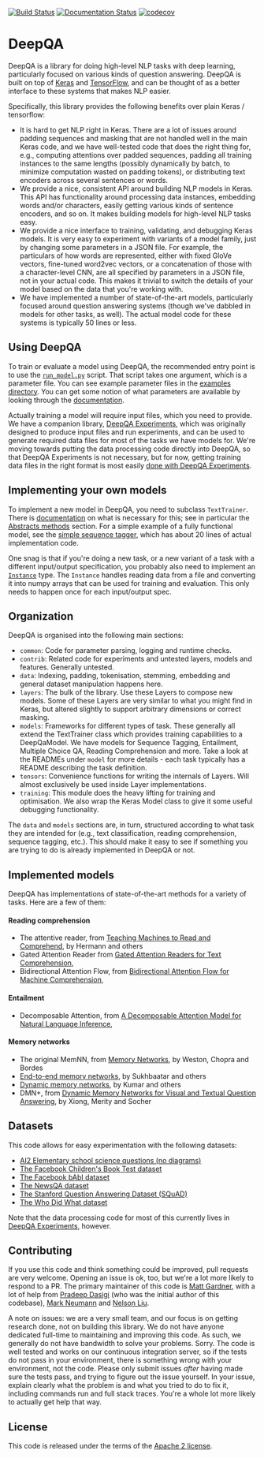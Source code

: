 [![Build Status](https://api.travis-ci.org/allenai/deep_qa.svg?branch=master)](https://travis-ci.org/allenai/deep_qa)
[![Documentation Status](https://readthedocs.org/projects/deep-qa/badge/?version=latest)](http://deep-qa.readthedocs.io/en/latest/?badge=latest)
[![codecov](https://codecov.io/gh/allenai/deep_qa/branch/master/graph/badge.svg)](https://codecov.io/gh/allenai/deep_qa)

# DeepQA

DeepQA is a library for doing high-level NLP tasks with deep learning, particularly focused on
various kinds of question answering.  DeepQA is built on top of [Keras](https://keras.io) and
[TensorFlow](https://www.tensorflow.org/), and can be thought of as a better interface to these
systems that makes NLP easier.

Specifically, this library provides the following benefits over plain Keras / tensorflow:

- It is hard to get NLP right in Keras.  There are a lot of issues around padding sequences and
  masking that are not handled well in the main Keras code, and we have well-tested code that does
the right thing for, e.g., computing attentions over padded sequences, padding all training
instances to the same lengths (possibly dynamically by batch, to minimize computation wasted on
padding tokens), or distributing text encoders across several sentences or words.
- We provide a nice, consistent API around building NLP models in Keras.  This API has
  functionality around processing data instances, embedding words and/or characters, easily getting
various kinds of sentence encoders, and so on.  It makes building models for high-level NLP tasks
easy.
- We provide a nice interface to training, validating, and debugging Keras models.  It is very easy
  to experiment with variants of a model family, just by changing some parameters in a JSON file.
For example, the particulars of how words are represented, either with fixed GloVe vectors,
fine-tuned word2vec vectors, or a concatenation of those with a character-level CNN, are all
specified by parameters in a JSON file, not in your actual code.  This makes it trivial to switch
the details of your model based on the data that you're working with.
- We have implemented a number of state-of-the-art models, particularly focused around question
  answering systems (though we've dabbled in models for other tasks, as well).  The actual model
code for these systems is typically 50 lines or less.

## Using DeepQA

To train or evaluate a model using DeepQA, the recommended entry point is to use the
[`run_model.py`](./scripts/run_model.py) script.  That script takes one argument, which is a
parameter file.  You can see example parameter files in the [examples
directory](./example_experiments).  You can get some notion of what parameters are available by
looking through the [documentation](http://deep-qa.readthedocs.io).

Actually training a model will require input files, which you need to provide.  We have a companion
library, [DeepQA Experiments](https://github.com/allenai/deep_qa_experiments), which was
originally designed to produce input files and run experiments, and can be used to generate
required data files for most of the tasks we have models for.  We're moving towards putting the
data processing code directly into DeepQA, so that DeepQA Experiments is not necessary, but for
now, getting training data files in the right format is most easily [done with DeepQA
Experiments](https://github.com/allenai/deep_qa/issues/328#issuecomment-298176527).

## Implementing your own models

To implement a new model in DeepQA, you need to subclass `TextTrainer`.  There is
[documentation](http://deep-qa.readthedocs.io/en/latest/training/text_trainer.html) on what is
necessary for this; see in particular the [Abstracts
methods](http://deep-qa.readthedocs.io/en/latest/training/text_trainer.html#abstract-methods)
section.  For a simple example of a fully functional model, see the [simple sequence
tagger](./deep_qa/models/sequence_tagging/simple_tagger.py), which has about 20 lines of actual
implementation code.

One snag is that if you're doing a new task, or a new variant of a task with a different
input/output specification, you probably also need to implement an
[`Instance`](./deep_qa/data/instances/instance.py) type.  The `Instance` handles reading data from
a file and converting it into numpy arrays that can be used for training and evaluation.  This
only needs to happen once for each input/output spec.

## Organization

DeepQA is organised into the following main sections:

-   `common`: Code for parameter parsing, logging and runtime checks.
-   `contrib`: Related code for experiments and untested layers, models and features. Generally
    untested.
-   `data`: Indexing, padding, tokenisation, stemming, embedding and general dataset manipulation
    happens here.
-   `layers`: The bulk of the library. Use these Layers to compose new models. Some of these Layers
    are very similar to what you might find in Keras, but altered slightly to support arbitrary
dimensions or correct masking.
-   `models`: Frameworks for different types of task. These generally all extend the TextTrainer
    class which provides training capabilities to a DeepQaModel. We have models for Sequence
Tagging, Entailment, Multiple Choice QA, Reading Comprehension and more. Take a look at the READMEs
under `model` for more details - each task typically has a README describing the task definition.
-   `tensors`: Convenience functions for writing the internals of Layers.  Will almost exclusively be
    used inside Layer implementations.
-   `training`: This module does the heavy lifting for training and optimisation. We also wrap the
    Keras Model class to give it some useful debugging functionality.

The `data` and `models` sections are, in turn, structured according to what task they are intended
for (e.g., text classification, reading comprehension, sequence tagging, etc.).  This should make
it easy to see if something you are trying to do is already implemented in DeepQA or not.

## Implemented models

DeepQA has implementations of state-of-the-art methods for a variety of tasks.  Here are a few of
them:

#### Reading comprehension

- The attentive reader, from [Teaching Machines to Read and
  Comprehend](https://www.semanticscholar.org/paper/Teaching-Machines-to-Read-and-Comprehend-Hermann-Kocisk%C3%BD/2cb8497f9214735ffd1bd57db645794459b8ff41),
by Hermann and others
- Gated Attention Reader from [Gated Attention Readers for Text
  Comprehension](https://www.semanticscholar.org/paper/Gated-Attention-Readers-for-Text-Comprehension-Dhingra-Liu/200594f44c5618fa4121be7197c115f78e6e110f),
- Bidirectional Attention Flow, from [Bidirectional Attention Flow for Machine
  Comprehension](https://www.semanticscholar.org/paper/Bidirectional-Attention-Flow-for-Machine-Seo-Kembhavi/007ab5528b3bd310a80d553cccad4b78dc496b02),

#### Entailment

- Decomposable Attention, from [A Decomposable Attention Model for Natural Language
  Inference](https://www.semanticscholar.org/paper/A-Decomposable-Attention-Model-for-Natural-Parikh-T%C3%A4ckstr%C3%B6m/07a9478e87a8304fc3267fa16e83e9f3bbd98b27),

#### Memory networks

- The original MemNN, from [Memory Networks](https://arxiv.org/abs/1410.3916), by Weston, Chopra
  and Bordes
- [End-to-end memory
  networks](https://www.semanticscholar.org/paper/End-To-End-Memory-Networks-Sukhbaatar-Szlam/10ebd5c40277ecba4ed45d3dc12f9f1226720523),
by Sukhbaatar and others
- [Dynamic memory
  networks](https://www.semanticscholar.org/paper/Ask-Me-Anything-Dynamic-Memory-Networks-for-Kumar-Irsoy/04ee77ef1143af8b19f71c63b8c5b077c5387855),
  by Kumar and others
- DMN+, from [Dynamic Memory Networks for Visual and Textual Question
  Answering](https://www.semanticscholar.org/paper/Dynamic-Memory-Networks-for-Visual-and-Textual-Xiong-Merity/b2624c3cb508bf053e620a090332abce904099a1),
by Xiong, Merity and Socher

## Datasets

This code allows for easy experimentation with the following datasets:

- [AI2 Elementary school science questions (no diagrams)](http://allenai.org/data.html)
- [The Facebook Children's Book Test dataset](https://research.facebook.com/research/babi/)
- [The Facebook bAbI dataset](https://research.facebook.com/research/babi/)
- [The NewsQA dataset](https://datasets.maluuba.com/NewsQA)
- [The Stanford Question Answering Dataset (SQuAD)](https://rajpurkar.github.io/SQuAD-explorer/)
- [The Who Did What dataset](https://tticnlp.github.io/who_did_what/)

Note that the data processing code for most of this currently lives in [DeepQA
Experiments](https://github.com/allenai/deep_qa_experiments), however.

## Contributing

If you use this code and think something could be improved, pull requests are very welcome. Opening
an issue is ok, too, but we're a lot more likely to respond to a PR. The primary maintainer of this
code is [Matt Gardner](https://matt-gardner.github.io/), with a lot of help from [Pradeep
Dasigi](http://www.cs.cmu.edu/~pdasigi/) (who was the initial author of this codebase), [Mark
Neumann](http://markneumann.xyz/) and [Nelson Liu](http://nelsonliu.me/).

A note on issues: we are a very small team, and our focus is on getting research done, not on
building this library.  We do not have anyone dedicated full-time to maintaining and improving
this code.  As such, we generally do not have bandwidth to solve your problems.  Sorry.  The code
is well tested and works on our continuous integration server, so if the tests do not pass in your
environment, there is something wrong with your environment, not the code.  Please only submit
issues _after_ having made sure the tests pass, and trying to figure out the issue yourself.  In
your issue, explain clearly what the problem is and what you tried to do to fix it, including
commands run and full stack traces.  You're a whole lot more likely to actually get help that way.

## License

This code is released under the terms of the [Apache 2
license](https://www.apache.org/licenses/LICENSE-2.0).
